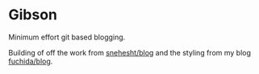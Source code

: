# Gibson
Minimum effort git based blogging.

Building of off the work from [snehesht/blog](https://github.com/snehesht/blog) and the styling from
my blog [fuchida/blog](https://github.com/Fuchida/blog.fuchida.me).
